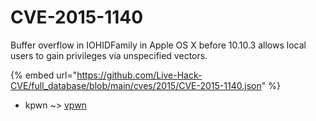 # CVE-2015-1140

Buffer overflow in IOHIDFamily in Apple OS X before 10.10.3 allows local users to gain privileges via unspecified vectors.

{% embed url="https://github.com/Live-Hack-CVE/full_database/blob/main/cves/2015/CVE-2015-1140.json" %}


* kpwn ~> [vpwn](https://www.alice-snow.ru/2015/database/cve-2015-1140/vpwn-kpwn)